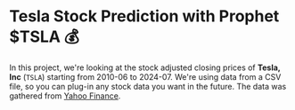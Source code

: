 # Tesla Stock Prediction with Prophet $TSLA 💰

In this project, we're looking at the stock adjusted closing prices of **Tesla, Inc** (`TSLA`) starting from 2010-06 to 2024-07. We're using data from a CSV file, so you can plug-in any stock data you want in the future. The data was gathered from [Yahoo Finance](https://finance.yahoo.com/quote/TSLA/history/?period1=1277818200&period2=1721865311&frequency=1wk).
